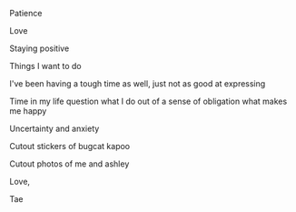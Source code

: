 Patience

Love

Staying positive

Things I want to do

I've been having a tough time as well, just not as good at expressing

Time in my life question what I do out of a sense of obligation what makes me happy

Uncertainty and anxiety



Cutout stickers of bugcat kapoo

Cutout photos of me and ashley

Love,

Tae